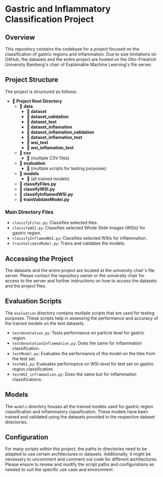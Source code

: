 # Gastric and Inflammatory Classification Project

## Overview
This repository contains the codebase for a project focused on the classification of gastric regions and inflammation. Due to size limitations on GitHub, the datasets and the entire project are hosted on the Otto-Friedrich University Bamberg's chair of Explainable Machine Learning's file server.

## Project Structure
The project is structured as follows:
- 📁 **Project Root Directory**
    - 📁 **data**
        - 📁 **dataset**
        - 📁 **dataset_validation**
        - 📁 **dataset_test**
        - 📁 **dataset_inflamation**
        - 📁 **dataset_inflamation_validation**
        - 📁 **dataset_inflamation_test**
        - 📁 **wsi_test**
        - 📁 **wsi_inflamation_test**
    - 📁 **csv**
        - 📄 (multiple CSV files)
    - 📁 **evaluation**
        - 📄 (multiple scripts for testing purposes)
    - 📁 **models**
        - 📄 (all trained models)
    - 📄 **classifyFiles.py**
    - 📄 **classifyWSI.py**
    - 📄 **classifyInflamedWSI.py**
    - 📄 **trainValidateModel.py**
 
### Main Directory Files
- `classifyFiles.py`: Classifies selected tiles.
- `classifyWSI.py`: Classifies selected Whole Slide Images (WSIs) for gastric region.
- `classifyInflamedWSI.py`: Classifies selected WSIs for inflammation.
- `trainValidateModel.py`: Trains and validates the models.

## Accessing the Project
The datasets and the entire project are located at the university chair's file server. Please contact the repository owner or the university chair for access to the server and further instructions on how to access the datasets and the project files.

## Evaluation Scripts
The `evaluation` directory contains multiple scripts that are used for testing purposes. These scripts help in assessing the performance and accuracy of the trained models on the test datasets.
- `testAnnotation.py`: Tests performance on particle level for gastric region.
- `testAnnotationInflammation.py`: Does the same for inflammation classification.
- `testModel.py`: Evaluates the performance of the model on the tiles from the test set.
- `testWSI.py`: Evaluates performance on WSI-level for test set on gastric region classification.
- `testWSI_inflammation.py`: Does the same but for inflammation classifications.

## Models
The `models` directory houses all the trained models used for gastric region classification and inflammatory classification. These models have been trained and validated using the datasets provided in the respective dataset directories.

## Configuration
For many scripts within this project, the paths to directories need to be adapted to use certain architectures or datasets. Additionally, it might be necessary to uncomment and comment out code for different architectures. Please ensure to review and modify the script paths and configurations as needed to suit the specific use case and environment.
